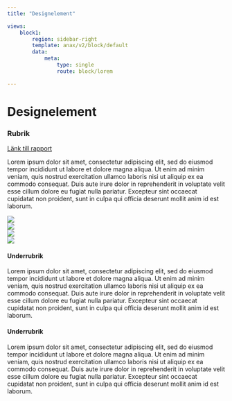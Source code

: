 ```yaml
---
title: "Designelement"

views:
    block1:
        region: sidebar-right
        template: anax/v2/block/default
        data:
            meta: 
                type: single
                route: block/lorem

---
```


Designelement
=========================

<div class="designelement">
<h3> Rubrik </h3>

<a href="rapport/designelement">Länk till rapport</a><br>

Lorem ipsum dolor sit amet, consectetur adipiscing elit, sed do eiusmod tempor incididunt ut labore et dolore magna aliqua. Ut enim ad minim veniam, quis nostrud exercitation ullamco laboris nisi ut aliquip ex ea commodo consequat. Duis aute irure dolor in reprehenderit in voluptate velit esse cillum dolore eu fugiat nulla pariatur. Excepteur sint occaecat cupidatat non proident, sunt in culpa qui officia deserunt mollit anim id est laborum.


<div class="dbox-container">
    <div class="dbox">
        <img src="image/xmas-icon.PNG">
    </div>
    <div class="dbox">
        <img src="image/xmas-icon.PNG">
    </div>
    <div class="dbox">
        <img src="image/xmas-icon.PNG">
    </div>        
    <div class="dbox">
        <img src="image/xmas-icon.PNG">
    </div>      
</div>

<h4> Underrubrik </h4>

Lorem ipsum dolor sit amet, consectetur adipiscing elit, sed do eiusmod tempor incididunt ut labore et dolore magna aliqua. Ut enim ad minim veniam, quis nostrud exercitation ullamco laboris nisi ut aliquip ex ea commodo consequat. Duis aute irure dolor in reprehenderit in voluptate velit esse cillum dolore eu fugiat nulla pariatur. Excepteur sint occaecat cupidatat non proident, sunt in culpa qui officia deserunt mollit anim id est laborum.

<h4> Underrubrik </h4>

Lorem ipsum dolor sit amet, consectetur adipiscing elit, sed do eiusmod tempor incididunt ut labore et dolore magna aliqua. Ut enim ad minim veniam, quis nostrud exercitation ullamco laboris nisi ut aliquip ex ea commodo consequat. Duis aute irure dolor in reprehenderit in voluptate velit esse cillum dolore eu fugiat nulla pariatur. Excepteur sint occaecat cupidatat non proident, sunt in culpa qui officia deserunt mollit anim id est laborum.

</div>